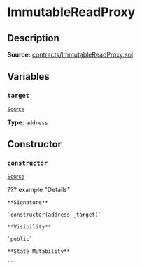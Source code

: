 # ImmutableReadProxy

## Description

**Source:** [contracts/ImmutableReadProxy.sol](https://github.com/Synthetixio/synthetix/tree/v2.82.1/contracts/ImmutableReadProxy.sol)

## Variables

### `target`

<sub>[Source](https://github.com/Synthetixio/synthetix/tree/v2.82.1/contracts/ImmutableReadProxy.sol#L9)</sub>

**Type:** `address`

## Constructor

### `constructor`

<sub>[Source](https://github.com/Synthetixio/synthetix/tree/v2.82.1/contracts/ImmutableReadProxy.sol#L11)</sub>

??? example "Details"

    **Signature**

    `constructor(address _target)`

    **Visibility**

    `public`

    **State Mutability**

    ``
